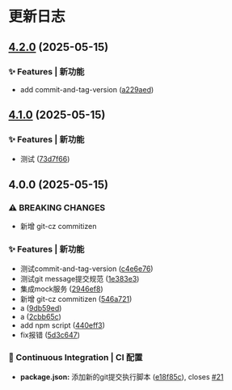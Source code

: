# 更新日志
## [4.2.0](https://gitee.com/giserman001/giserman001-admin/compare/v4.1.0...v4.2.0) (2025-05-15)


### ✨ Features | 新功能

* add commit-and-tag-version ([a229aed](https://gitee.com/giserman001/giserman001-admin/commit/a229aedb391c8837f513066a33c81182dea2b9e5))

## [4.1.0](https://gitee.com/giserman001/giserman001-admin/compare/v4.0.0...v4.1.0) (2025-05-15)


### ✨ Features | 新功能

* 测试 ([73d7f66](https://gitee.com/giserman001/giserman001-admin/commit/73d7f66865f17d94e801b4caac51ff2d895f1c95))

## 4.0.0 (2025-05-15)


### ⚠ BREAKING CHANGES

* 新增 git-cz commitizen

### ✨ Features | 新功能

* 测试commit-and-tag-version ([c4e6e76](https://gitee.com/giserman001/giserman001-admin/commit/c4e6e7642263df15bb37480415b17b4a636763a2))
* 测试git message提交规范 ([1e383e3](https://gitee.com/giserman001/giserman001-admin/commit/1e383e36c5d8ce9e0158b42699cbcdb7b7c4dff1))
* 集成mock服务 ([2946ef8](https://gitee.com/giserman001/giserman001-admin/commit/2946ef8bc7de84569d34f065863144344cd60697))
* 新增 git-cz commitizen ([546a721](https://gitee.com/giserman001/giserman001-admin/commit/546a721a4998fa9b13adc617fba8c8e28ae55ea1))
* a ([9db59ed](https://gitee.com/giserman001/giserman001-admin/commit/9db59ed5d67b6910d5c079e23ce24da64c33f1b1))
* a ([2cbb65c](https://gitee.com/giserman001/giserman001-admin/commit/2cbb65ca5cd55275232d88101faa5a120bf28215))
* add npm script ([440eff3](https://gitee.com/giserman001/giserman001-admin/commit/440eff39d8eb15927d5d0f2cdf3378b234678392))
* fix报错 ([5d3c647](https://gitee.com/giserman001/giserman001-admin/commit/5d3c647d152d7bba36b6f98e781d0348c428dd31))


### 👷 Continuous Integration | CI 配置

* **package.json:** 添加新的git提交执行脚本 ([e18f85c](https://gitee.com/giserman001/giserman001-admin/commit/e18f85cb629834ce696fa7fd76d6c5006af822cf)), closes [#21](https://gitee.com/giserman001/giserman001-admin/issues/21)
